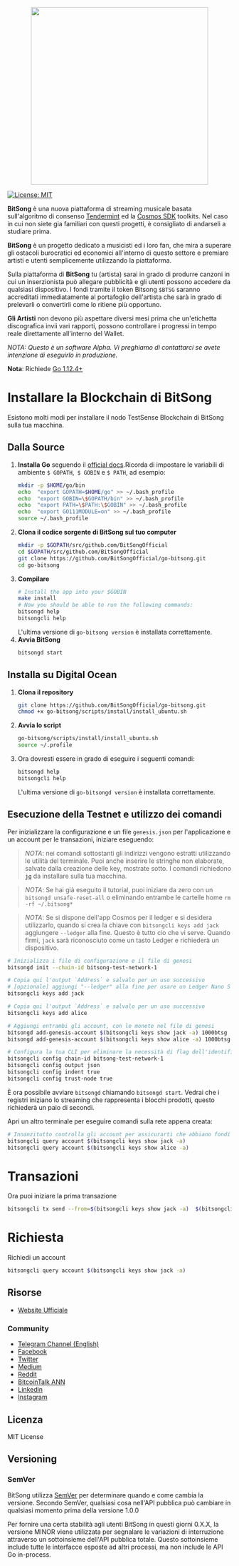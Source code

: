 <p align="center" background="black"><img src="bitsong-logo.png" width="398"></p>

[![License: MIT](https://img.shields.io/badge/License-MIT-yellow.svg)](https://github.com/BitSongOfficial/go-bitsong/blob/master/LICENSE)

**BitSong** è una nuova piattaforma di streaming musicale basata sull'algoritmo di consenso [Tendermint](https://github.com/tendermint/tendermint)  ed la [Cosmos SDK](https://github.com/cosmos/cosmos-sdk) toolkits. Nel caso in cui non siete gia familiari con questi progetti, è consigliato di andarseli a studiare prima.

**BitSong** è un progetto dedicato a musicisti ed i loro fan, che mira a superare gli ostacoli burocratici ed economici all'interno di questo settore e premiare artisti e utenti semplicemente utilizzando la piattaforma.

Sulla piattaforma di **BitSong** tu (artista) sarai in grado di produrre canzoni in cui un inserzionista può allegare pubblicità e gli utenti possono accedere da qualsiasi dispositivo. I fondi tramite il token Bitsong `$BTSG` saranno accreditati immediatamente al portafoglio dell'artista che sarà in grado di prelevarli o convertirli come lo ritiene più opportuno.

**Gli Artisti** non devono più aspettare diversi mesi prima che un'etichetta discografica invii vari rapporti, possono controllare i progressi in tempo reale direttamente all'interno del Wallet.

_NOTA: Questo è un software Alpha. Vi preghiamo di contattarci se avete intenzione di eseguirlo in produzione._

**Nota**: Richiede [Go 1.12.4+](https://golang.org/dl/)

# Installare la Blockchain di BitSong

Esistono molti modi per installare il nodo TestSense Blockchain di BitSong sulla tua macchina.

## Dalla Source
1. **Installa Go** seguendo il [official docs](https://golang.org/doc/install).Ricorda di impostare le variabili di ambiente `$ GOPATH`,` $ GOBIN` e `$ PATH`, ad esempio:
	```bash
	mkdir -p $HOME/go/bin
	echo  "export GOPATH=$HOME/go" >> ~/.bash_profile
	echo  "export GOBIN=\$GOPATH/bin" >> ~/.bash_profile
	echo  "export PATH=\$PATH:\$GOBIN" >> ~/.bash_profile
	echo  "export GO111MODULE=on" >> ~/.bash_profile
	source ~/.bash_profile
	```
2. **Clona il codice sorgente di BitSong sul tuo computer**
	```bash
	mkdir -p $GOPATH/src/github.com/BitSongOfficial
	cd $GOPATH/src/github.com/BitSongOfficial
	git clone https://github.com/BitSongOfficial/go-bitsong.git
	cd go-bitsong
	```
  3. **Compilare**
		```bash
		# Install the app into your $GOBIN
		make install
		# Now you should be able to run the following commands:
		bitsongd help
		bitsongcli help
		```
		L'ultima versione di `go-bitsong version` è installata correttamente.
3. **Avvia BitSong**
	```bash
	bitsongd start
	```

## Installa su Digital Ocean
1. **Clona il repository**
    ```bash
	git clone https://github.com/BitSongOfficial/go-bitsong.git
    chmod +x go-bitsong/scripts/install/install_ubuntu.sh
	```
2. **Avvia lo script**
    ```bash
    go-bitsong/scripts/install/install_ubuntu.sh
    source ~/.profile
	```
3. Ora dovresti essere in grado di eseguire i seguenti comandi:
	```bash
	bitsongd help
	bitsongcli help
	```
    L'ultima versione di `go-bitsongd version` è installata correttamente.

## Esecuzione della Testnet e utilizzo dei comandi

Per inizializzare la configurazione e un file `genesis.json` per l'applicazione e un account per le transazioni, iniziare eseguendo:

> _*NOTA*_: nei comandi sottostanti gli indirizzi vengono estratti utilizzando le utilità del terminale. Puoi anche inserire le stringhe non elaborate, salvate dalla creazione delle key, mostrate sotto. I comandi richiedono [`jq`](https://stedolan.github.io/jq/download/) da installare sulla tua macchina.

> _*NOTA*_: Se hai già eseguito il tutorial, puoi iniziare da zero con un `bitsongd unsafe-reset-all` o eliminando entrambe le cartelle home `rm -rf ~/.bitsong*`

>  _*NOTA*_: Se si dispone dell'app Cosmos per il ledger e si desidera utilizzarlo, quando si crea la chiave con `bitsongcli keys add jack` aggiungere `--ledger` alla fine. Questo  è tutto cio che vi serve. Quando firmi, `jack` sarà riconosciuto come un tasto Ledger e richiederà un dispositivo.

```bash
# Inizializza i file di configurazione e il file di genesi
bitsongd init --chain-id bitsong-test-network-1

# Copia qui l'output `Address` e salvalo per un uso successivo
# [opzionale] aggiungi "--ledger" alla fine per usare un Ledger Nano S
bitsongcli keys add jack

# Copia qui l'output `Address` e salvalo per un uso successivo
bitsongcli keys add alice

# Aggiungi entrambi gli account, con le monete nel file di genesi
bitsongd add-genesis-account $(bitsongcli keys show jack -a) 1000btsg
bitsongd add-genesis-account $(bitsongcli keys show alice -a) 1000btsg

# Configura la tua CLI per eliminare la necessità di flag dell'identificativo della chain
bitsongcli config chain-id bitsong-test-network-1
bitsongcli config output json
bitsongcli config indent true
bitsongcli config trust-node true
```

È ora possibile avviare `bitsongd` chiamando `bitsongd start`. Vedrai che i registri iniziano lo streaming che rappresenta i blocchi prodotti, questo richiederà un paio di secondi.

Apri un altro terminale per eseguire comandi sulla rete appena creata:

```bash
# Innanzitutto controlla gli account per assicurarti che abbiano fondi
bitsongcli query account $(bitsongcli keys show jack -a)
bitsongcli query account $(bitsongcli keys show alice -a)
```

# Transazioni
Ora puoi iniziare la prima transazione

```bash
bitsongcli tx send --from=$(bitsongcli keys show jack -a)  $(bitsongcli keys show alice -a) 10btsg
```

# Richiesta
Richiedi un account
```bash
bitsongcli query account $(bitsongcli keys show jack -a)
```

## Risorse
- [Website Ufficiale](https://bitsong.io)

### Community
- [Telegram Channel (English)](https://t.me/BitSongOfficial)
- [Facebook](https://www.facebook.com/BitSongOfficial)
- [Twitter](https://twitter.com/BitSongOfficial)
- [Medium](https://medium.com/@BitSongOfficial)
- [Reddit](https://www.reddit.com/r/bitsong/)
- [BitcoinTalk ANN](https://bitcointalk.org/index.php?topic=2850943)
- [Linkedin](https://www.linkedin.com/company/bitsong)
- [Instagram](https://www.instagram.com/bitsong_official/)

## Licenza

MIT License

## Versioning

### SemVer

BitSong utilizza [SemVer](http://semver.org/) per determinare quando e come cambia la versione.
Secondo SemVer, qualsiasi cosa nell'API pubblica può cambiare in qualsiasi momento prima della versione 1.0.0

Per fornire una certa stabilità agli utenti BitSong in questi giorni 0.X.X, la versione MINOR viene utilizzata per segnalare le variazioni di interruzione attraverso un sottoinsieme dell'API pubblica totale. Questo sottoinsieme include tutte le interfacce esposte ad altri processi, ma non include le API Go in-process.
